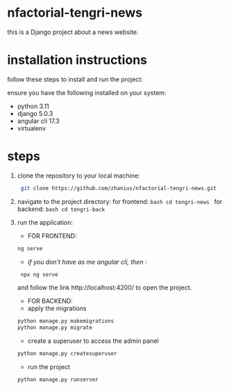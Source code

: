 # nfactorial-tengri-news
this is a Django project about a news website.

# installation instructions
follow these steps to install and run the project:

ensure you have the following installed on your system:

- python 3.11 
- django 5.0.3
- angular cli 17.3
- virtualenv

# steps
1. clone the repository to your local machine:
   ```bash
    git clone https://github.com/zhanius/nfactorial-tengri-news.git
   ```

2. navigate to the project directory:
     for frontend:
       ```bash
       cd tengri-news
       ```
     for backend:
       ```bash
       cd tengri-back
       ```

3. run the application:
   - FOR FRONTEND:
    ```bash
    ng serve
    ```
   - *if you don't have as me angular cli, then* :
   ```bash
    npx ng serve
   ```
    and follow the link http://localhost:4200/ to open the project.

   - FOR BACKEND:
   - apply the migrations
   ```bash
   python manage.py makemigrations
   python manage.py migrate
   ```
   - create a superuser to access the admin panel
   ```bash
   python manage.py createsuperuser
   ```
   - run the project
   ```bash
   python manage.py runserver
   ```
  




   


